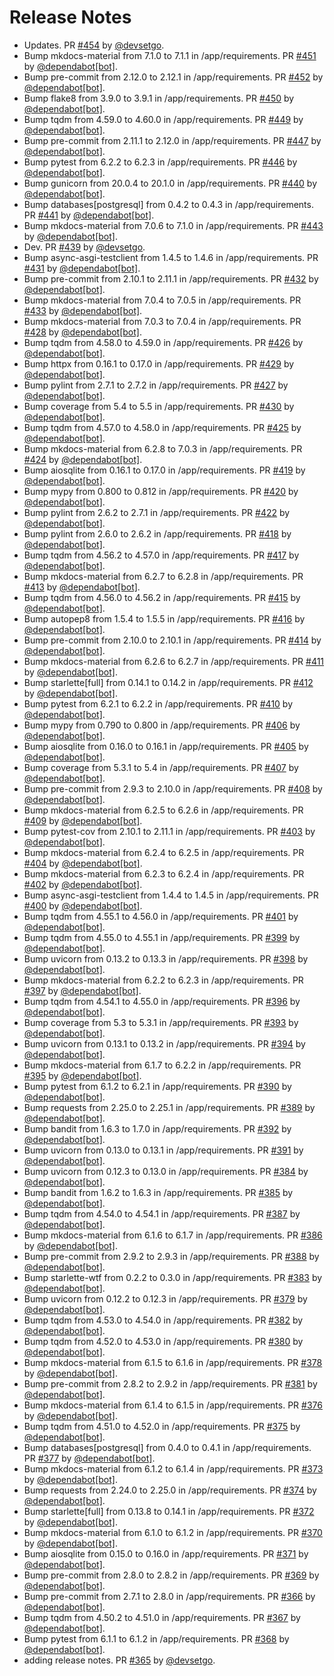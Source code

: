 # Release Notes

* Updates. PR [#454](https://github.com/devsetgo/devtools/pull/454) by [@devsetgo](https://github.com/devsetgo).
* Bump mkdocs-material from 7.1.0 to 7.1.1 in /app/requirements. PR [#451](https://github.com/devsetgo/devtools/pull/451) by [@dependabot[bot]](https://github.com/apps/dependabot).
* Bump pre-commit from 2.12.0 to 2.12.1 in /app/requirements. PR [#452](https://github.com/devsetgo/devtools/pull/452) by [@dependabot[bot]](https://github.com/apps/dependabot).
* Bump flake8 from 3.9.0 to 3.9.1 in /app/requirements. PR [#450](https://github.com/devsetgo/devtools/pull/450) by [@dependabot[bot]](https://github.com/apps/dependabot).
* Bump tqdm from 4.59.0 to 4.60.0 in /app/requirements. PR [#449](https://github.com/devsetgo/devtools/pull/449) by [@dependabot[bot]](https://github.com/apps/dependabot).
* Bump pre-commit from 2.11.1 to 2.12.0 in /app/requirements. PR [#447](https://github.com/devsetgo/devtools/pull/447) by [@dependabot[bot]](https://github.com/apps/dependabot).
* Bump pytest from 6.2.2 to 6.2.3 in /app/requirements. PR [#446](https://github.com/devsetgo/devtools/pull/446) by [@dependabot[bot]](https://github.com/apps/dependabot).
* Bump gunicorn from 20.0.4 to 20.1.0 in /app/requirements. PR [#440](https://github.com/devsetgo/devtools/pull/440) by [@dependabot[bot]](https://github.com/apps/dependabot).
* Bump databases[postgresql] from 0.4.2 to 0.4.3 in /app/requirements. PR [#441](https://github.com/devsetgo/devtools/pull/441) by [@dependabot[bot]](https://github.com/apps/dependabot).
* Bump mkdocs-material from 7.0.6 to 7.1.0 in /app/requirements. PR [#443](https://github.com/devsetgo/devtools/pull/443) by [@dependabot[bot]](https://github.com/apps/dependabot).
* Dev. PR [#439](https://github.com/devsetgo/devtools/pull/439) by [@devsetgo](https://github.com/devsetgo).
* Bump async-asgi-testclient from 1.4.5 to 1.4.6 in /app/requirements. PR [#431](https://github.com/devsetgo/devtools/pull/431) by [@dependabot[bot]](https://github.com/apps/dependabot).
* Bump pre-commit from 2.10.1 to 2.11.1 in /app/requirements. PR [#432](https://github.com/devsetgo/devtools/pull/432) by [@dependabot[bot]](https://github.com/apps/dependabot).
* Bump mkdocs-material from 7.0.4 to 7.0.5 in /app/requirements. PR [#433](https://github.com/devsetgo/devtools/pull/433) by [@dependabot[bot]](https://github.com/apps/dependabot).
* Bump mkdocs-material from 7.0.3 to 7.0.4 in /app/requirements. PR [#428](https://github.com/devsetgo/devtools/pull/428) by [@dependabot[bot]](https://github.com/apps/dependabot).
* Bump tqdm from 4.58.0 to 4.59.0 in /app/requirements. PR [#426](https://github.com/devsetgo/devtools/pull/426) by [@dependabot[bot]](https://github.com/apps/dependabot).
* Bump httpx from 0.16.1 to 0.17.0 in /app/requirements. PR [#429](https://github.com/devsetgo/devtools/pull/429) by [@dependabot[bot]](https://github.com/apps/dependabot).
* Bump pylint from 2.7.1 to 2.7.2 in /app/requirements. PR [#427](https://github.com/devsetgo/devtools/pull/427) by [@dependabot[bot]](https://github.com/apps/dependabot).
* Bump coverage from 5.4 to 5.5 in /app/requirements. PR [#430](https://github.com/devsetgo/devtools/pull/430) by [@dependabot[bot]](https://github.com/apps/dependabot).
* Bump tqdm from 4.57.0 to 4.58.0 in /app/requirements. PR [#425](https://github.com/devsetgo/devtools/pull/425) by [@dependabot[bot]](https://github.com/apps/dependabot).
* Bump mkdocs-material from 6.2.8 to 7.0.3 in /app/requirements. PR [#424](https://github.com/devsetgo/devtools/pull/424) by [@dependabot[bot]](https://github.com/apps/dependabot).
* Bump aiosqlite from 0.16.1 to 0.17.0 in /app/requirements. PR [#419](https://github.com/devsetgo/devtools/pull/419) by [@dependabot[bot]](https://github.com/apps/dependabot).
* Bump mypy from 0.800 to 0.812 in /app/requirements. PR [#420](https://github.com/devsetgo/devtools/pull/420) by [@dependabot[bot]](https://github.com/apps/dependabot).
* Bump pylint from 2.6.2 to 2.7.1 in /app/requirements. PR [#422](https://github.com/devsetgo/devtools/pull/422) by [@dependabot[bot]](https://github.com/apps/dependabot).
* Bump pylint from 2.6.0 to 2.6.2 in /app/requirements. PR [#418](https://github.com/devsetgo/devtools/pull/418) by [@dependabot[bot]](https://github.com/apps/dependabot).
* Bump tqdm from 4.56.2 to 4.57.0 in /app/requirements. PR [#417](https://github.com/devsetgo/devtools/pull/417) by [@dependabot[bot]](https://github.com/apps/dependabot).
* Bump mkdocs-material from 6.2.7 to 6.2.8 in /app/requirements. PR [#413](https://github.com/devsetgo/devtools/pull/413) by [@dependabot[bot]](https://github.com/apps/dependabot).
* Bump tqdm from 4.56.0 to 4.56.2 in /app/requirements. PR [#415](https://github.com/devsetgo/devtools/pull/415) by [@dependabot[bot]](https://github.com/apps/dependabot).
* Bump autopep8 from 1.5.4 to 1.5.5 in /app/requirements. PR [#416](https://github.com/devsetgo/devtools/pull/416) by [@dependabot[bot]](https://github.com/apps/dependabot).
* Bump pre-commit from 2.10.0 to 2.10.1 in /app/requirements. PR [#414](https://github.com/devsetgo/devtools/pull/414) by [@dependabot[bot]](https://github.com/apps/dependabot).
* Bump mkdocs-material from 6.2.6 to 6.2.7 in /app/requirements. PR [#411](https://github.com/devsetgo/devtools/pull/411) by [@dependabot[bot]](https://github.com/apps/dependabot).
* Bump starlette[full] from 0.14.1 to 0.14.2 in /app/requirements. PR [#412](https://github.com/devsetgo/devtools/pull/412) by [@dependabot[bot]](https://github.com/apps/dependabot).
* Bump pytest from 6.2.1 to 6.2.2 in /app/requirements. PR [#410](https://github.com/devsetgo/devtools/pull/410) by [@dependabot[bot]](https://github.com/apps/dependabot).
* Bump mypy from 0.790 to 0.800 in /app/requirements. PR [#406](https://github.com/devsetgo/devtools/pull/406) by [@dependabot[bot]](https://github.com/apps/dependabot).
* Bump aiosqlite from 0.16.0 to 0.16.1 in /app/requirements. PR [#405](https://github.com/devsetgo/devtools/pull/405) by [@dependabot[bot]](https://github.com/apps/dependabot).
* Bump coverage from 5.3.1 to 5.4 in /app/requirements. PR [#407](https://github.com/devsetgo/devtools/pull/407) by [@dependabot[bot]](https://github.com/apps/dependabot).
* Bump pre-commit from 2.9.3 to 2.10.0 in /app/requirements. PR [#408](https://github.com/devsetgo/devtools/pull/408) by [@dependabot[bot]](https://github.com/apps/dependabot).
* Bump mkdocs-material from 6.2.5 to 6.2.6 in /app/requirements. PR [#409](https://github.com/devsetgo/devtools/pull/409) by [@dependabot[bot]](https://github.com/apps/dependabot).
* Bump pytest-cov from 2.10.1 to 2.11.1 in /app/requirements. PR [#403](https://github.com/devsetgo/devtools/pull/403) by [@dependabot[bot]](https://github.com/apps/dependabot).
* Bump mkdocs-material from 6.2.4 to 6.2.5 in /app/requirements. PR [#404](https://github.com/devsetgo/devtools/pull/404) by [@dependabot[bot]](https://github.com/apps/dependabot).
* Bump mkdocs-material from 6.2.3 to 6.2.4 in /app/requirements. PR [#402](https://github.com/devsetgo/devtools/pull/402) by [@dependabot[bot]](https://github.com/apps/dependabot).
* Bump async-asgi-testclient from 1.4.4 to 1.4.5 in /app/requirements. PR [#400](https://github.com/devsetgo/devtools/pull/400) by [@dependabot[bot]](https://github.com/apps/dependabot).
* Bump tqdm from 4.55.1 to 4.56.0 in /app/requirements. PR [#401](https://github.com/devsetgo/devtools/pull/401) by [@dependabot[bot]](https://github.com/apps/dependabot).
* Bump tqdm from 4.55.0 to 4.55.1 in /app/requirements. PR [#399](https://github.com/devsetgo/devtools/pull/399) by [@dependabot[bot]](https://github.com/apps/dependabot).
* Bump uvicorn from 0.13.2 to 0.13.3 in /app/requirements. PR [#398](https://github.com/devsetgo/devtools/pull/398) by [@dependabot[bot]](https://github.com/apps/dependabot).
* Bump mkdocs-material from 6.2.2 to 6.2.3 in /app/requirements. PR [#397](https://github.com/devsetgo/devtools/pull/397) by [@dependabot[bot]](https://github.com/apps/dependabot).
* Bump tqdm from 4.54.1 to 4.55.0 in /app/requirements. PR [#396](https://github.com/devsetgo/devtools/pull/396) by [@dependabot[bot]](https://github.com/apps/dependabot).
* Bump coverage from 5.3 to 5.3.1 in /app/requirements. PR [#393](https://github.com/devsetgo/devtools/pull/393) by [@dependabot[bot]](https://github.com/apps/dependabot).
* Bump uvicorn from 0.13.1 to 0.13.2 in /app/requirements. PR [#394](https://github.com/devsetgo/devtools/pull/394) by [@dependabot[bot]](https://github.com/apps/dependabot).
* Bump mkdocs-material from 6.1.7 to 6.2.2 in /app/requirements. PR [#395](https://github.com/devsetgo/devtools/pull/395) by [@dependabot[bot]](https://github.com/apps/dependabot).
* Bump pytest from 6.1.2 to 6.2.1 in /app/requirements. PR [#390](https://github.com/devsetgo/devtools/pull/390) by [@dependabot[bot]](https://github.com/apps/dependabot).
* Bump requests from 2.25.0 to 2.25.1 in /app/requirements. PR [#389](https://github.com/devsetgo/devtools/pull/389) by [@dependabot[bot]](https://github.com/apps/dependabot).
* Bump bandit from 1.6.3 to 1.7.0 in /app/requirements. PR [#392](https://github.com/devsetgo/devtools/pull/392) by [@dependabot[bot]](https://github.com/apps/dependabot).
* Bump uvicorn from 0.13.0 to 0.13.1 in /app/requirements. PR [#391](https://github.com/devsetgo/devtools/pull/391) by [@dependabot[bot]](https://github.com/apps/dependabot).
* Bump uvicorn from 0.12.3 to 0.13.0 in /app/requirements. PR [#384](https://github.com/devsetgo/devtools/pull/384) by [@dependabot[bot]](https://github.com/apps/dependabot).
* Bump bandit from 1.6.2 to 1.6.3 in /app/requirements. PR [#385](https://github.com/devsetgo/devtools/pull/385) by [@dependabot[bot]](https://github.com/apps/dependabot).
* Bump tqdm from 4.54.0 to 4.54.1 in /app/requirements. PR [#387](https://github.com/devsetgo/devtools/pull/387) by [@dependabot[bot]](https://github.com/apps/dependabot).
* Bump mkdocs-material from 6.1.6 to 6.1.7 in /app/requirements. PR [#386](https://github.com/devsetgo/devtools/pull/386) by [@dependabot[bot]](https://github.com/apps/dependabot).
* Bump pre-commit from 2.9.2 to 2.9.3 in /app/requirements. PR [#388](https://github.com/devsetgo/devtools/pull/388) by [@dependabot[bot]](https://github.com/apps/dependabot).
* Bump starlette-wtf from 0.2.2 to 0.3.0 in /app/requirements. PR [#383](https://github.com/devsetgo/devtools/pull/383) by [@dependabot[bot]](https://github.com/apps/dependabot).
* Bump uvicorn from 0.12.2 to 0.12.3 in /app/requirements. PR [#379](https://github.com/devsetgo/devtools/pull/379) by [@dependabot[bot]](https://github.com/apps/dependabot).
* Bump tqdm from 4.53.0 to 4.54.0 in /app/requirements. PR [#382](https://github.com/devsetgo/devtools/pull/382) by [@dependabot[bot]](https://github.com/apps/dependabot).
* Bump tqdm from 4.52.0 to 4.53.0 in /app/requirements. PR [#380](https://github.com/devsetgo/devtools/pull/380) by [@dependabot[bot]](https://github.com/apps/dependabot).
* Bump mkdocs-material from 6.1.5 to 6.1.6 in /app/requirements. PR [#378](https://github.com/devsetgo/devtools/pull/378) by [@dependabot[bot]](https://github.com/apps/dependabot).
* Bump pre-commit from 2.8.2 to 2.9.2 in /app/requirements. PR [#381](https://github.com/devsetgo/devtools/pull/381) by [@dependabot[bot]](https://github.com/apps/dependabot).
* Bump mkdocs-material from 6.1.4 to 6.1.5 in /app/requirements. PR [#376](https://github.com/devsetgo/devtools/pull/376) by [@dependabot[bot]](https://github.com/apps/dependabot).
* Bump tqdm from 4.51.0 to 4.52.0 in /app/requirements. PR [#375](https://github.com/devsetgo/devtools/pull/375) by [@dependabot[bot]](https://github.com/apps/dependabot).
* Bump databases[postgresql] from 0.4.0 to 0.4.1 in /app/requirements. PR [#377](https://github.com/devsetgo/devtools/pull/377) by [@dependabot[bot]](https://github.com/apps/dependabot).
* Bump mkdocs-material from 6.1.2 to 6.1.4 in /app/requirements. PR [#373](https://github.com/devsetgo/devtools/pull/373) by [@dependabot[bot]](https://github.com/apps/dependabot).
* Bump requests from 2.24.0 to 2.25.0 in /app/requirements. PR [#374](https://github.com/devsetgo/devtools/pull/374) by [@dependabot[bot]](https://github.com/apps/dependabot).
* Bump starlette[full] from 0.13.8 to 0.14.1 in /app/requirements. PR [#372](https://github.com/devsetgo/devtools/pull/372) by [@dependabot[bot]](https://github.com/apps/dependabot).
* Bump mkdocs-material from 6.1.0 to 6.1.2 in /app/requirements. PR [#370](https://github.com/devsetgo/devtools/pull/370) by [@dependabot[bot]](https://github.com/apps/dependabot).
* Bump aiosqlite from 0.15.0 to 0.16.0 in /app/requirements. PR [#371](https://github.com/devsetgo/devtools/pull/371) by [@dependabot[bot]](https://github.com/apps/dependabot).
* Bump pre-commit from 2.8.0 to 2.8.2 in /app/requirements. PR [#369](https://github.com/devsetgo/devtools/pull/369) by [@dependabot[bot]](https://github.com/apps/dependabot).
* Bump pre-commit from 2.7.1 to 2.8.0 in /app/requirements. PR [#366](https://github.com/devsetgo/devtools/pull/366) by [@dependabot[bot]](https://github.com/apps/dependabot).
* Bump tqdm from 4.50.2 to 4.51.0 in /app/requirements. PR [#367](https://github.com/devsetgo/devtools/pull/367) by [@dependabot[bot]](https://github.com/apps/dependabot).
* Bump pytest from 6.1.1 to 6.1.2 in /app/requirements. PR [#368](https://github.com/devsetgo/devtools/pull/368) by [@dependabot[bot]](https://github.com/apps/dependabot).
* adding release notes. PR [#365](https://github.com/devsetgo/devtools/pull/365) by [@devsetgo](https://github.com/devsetgo).

